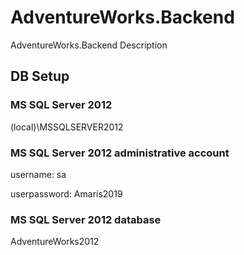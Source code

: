 # AdventureWorks.Backend
AdventureWorks.Backend Description

## DB Setup

### MS SQL Server 2012

(local)\MSSQLSERVER2012

### MS SQL Server 2012 administrative account

username: sa

userpassword: Amaris2019

### MS SQL Server 2012 database

AdventureWorks2012
